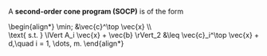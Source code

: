 A **second-order cone program (SOCP)** is of the form

\begin{align\*}
\min\; &\vec{c}^\top \vec{x} \\\\\
\text{ s.t. } \lVert A_i \vec{x} + \vec{b} \rVert_2 &\leq \vec{c}_i^\top \vec{x} + d,\quad i = 1, \dots, m.
\end{align\*}